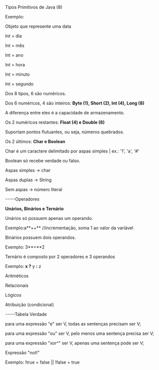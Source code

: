 Tipos Primitivos de Java (8)



Exemplo:

Objeto que represente uma data



Int = dia

Int = mês

Int = ano

Int = hora

Int = minuto

Int = segundo



Dos 8 tipos, 6 são numéricos.

Dos 6 numéricos, 4 são inteiros: **Byte (1), Short (2), Int (4), Long (8)**

A diferença entre eles é a capacidade de armazenamento.

Os 2 numéricos restantes: **Float (4) e Double (8)**

Suportam pontos flutuantes, ou seja, números quebrados.



Os 2 últimos: **Char e Boolean**

Char é um caractere delimitado por aspas simples | ex.: '1', 'a', '#'

Boolean só recebe verdade ou falso.



Aspas simples -> char

Aspas duplas -> String

Sem aspas -> número literal



-----Operadores

**Unários, Binários e Ternário**



Unários só possuem apenas um operando.

Exemplo:a**++** //incrementação, soma 1 ao valor da variável



Binários possuem dois operandos.

Exemplo: 3**+**2



Ternário é composto por 2 operadores e 3 operandos

Exemplo: **x ?** y **:** z



Aritméticos

Relacionais

Lógicos

Atribuição (condicional)



-----Tabela Verdade



para uma expressão "e" ser V, todas as sentenças precisam ser V;

para uma expressão "ou" ser V, pelo menos uma sentença precisa ser V;

para uma expressão "xor^" ser V, apenas uma sentença pode ser V;



Expressão "not!"

Exemplo: !true = false || !false = true







